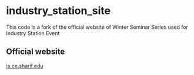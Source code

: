 # industry_station_site
This code is a fork of the official website of Winter Seminar Series used for Industry Station Event

## Official website
[is.ce.sharif.edu](http://is.ce.sharif.edu)
